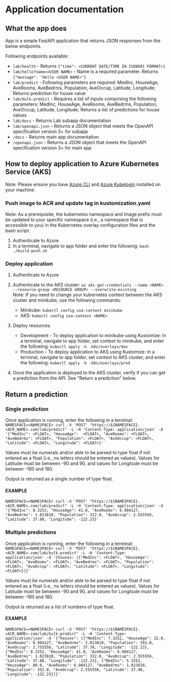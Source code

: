 # Application documentation

## What the app does
App is a simple FastAPI application that returns JSON responses from the below endpoints.

Following endpoints available:
* `lab/health` - Returns `{"time": <CURRENT DATE/TIME IN ISO8601 FORMAT>}`
* `lab/hello?name=<USER NAME>` - Name is a required parameter. Returns `{"message": "Hello <USER NAME>"}`
* `lab/predict` - Following parameters are required: MedInc, HouseAge, AveRooms, AveBedrms, Population, AveOccup, Latitude, Longitude; Returns prediction for house value
* `lab/bulk-predict` - Requires a list of inputs comprising the following parameters: MedInc, HouseAge, AveRooms, AveBedrms, Population, AveOccup, Latitude, Longitude; Returns a list of predictions for house values
* `lab/docs` - Returns Lab subapp documentation
* `lab/openapi.json` - Returns a JSON object that meets the OpenAPI specification version 3+ for subapp
* `/docs` - Returns main app documentation
* `/openapi.json` - Returns a JSON object that meets the OpenAPI specification version 3+ for main app


## How to deploy application to Azure Kubernetes Service (AKS)
Note: Please ensure you have [Azure CLI](https://docs.microsoft.com/en-us/cli/azure/install-azure-cli) and [Azure Kubelogin](https://azure.github.io/kubelogin/install.html) installed on your machine.

### Push image to ACR and update tag in kustomization.yaml
Note: As a prerequisite, the kubernetes namespace and image prefix must be updated to your specific namespace (i.e., a namespace that is accessible to you) in the Kubernetes overlay configuration files and the bash script.
1. Authenticate to Azure 
2. In a terminal, navigate to app folder and enter the following: `bash ./build-push.sh`

### Deploy application
1. Authenticate to Azure

2. Authenticate to the AKS cluster: `az aks get-credentials --name <NAME> --resource-group <RESOURCE GROUP> --overwrite-existing`  
 Note: If you need to change your kubernetes context between the AKS cluster and minikube, use the following commands:
    * Minikube: `kubectl config use-context minikube`
    * AKS: `kubectl config use-context <NAME>`

3. Deploy resources.

    * Development - To deploy application to minikube using Kustomize: In a terminal, navigate to app folder, set context to minikube, and enter the following: `kubectl apply -k .k8s/overlays/dev`
    * Production - To deploy application to AKS using Kustomize: In a terminal, navigate to app folder, set context to AKS cluster, and enter the following: `kubectl apply -k .k8s/overlays/prod`

4. Once the application is deployed to the AKS cluster, verify if you can get a prediction from the API. See "Return a prediction" below.


## Return a prediction
### Single prediction
Once application is running, enter the following in a terminal:  
`NAMESPACE=<NAMESPACE>
curl -X 'POST' "https://${NAMESPACE}.<ACR_NAME>.com/lab/predict" -L -H 'Content-Type: application/json' -d '{"MedInc": <FLOAT>, "HouseAge":  <FLOAT>, "AveRooms": <FLOAT>, "AveBedrms": <FLOAT>, "Population": <FLOAT>, "AveOccup": <FLOAT>, "Latitude": <FLOAT>, "Longitude": <FLOAT>}'`
  
Values must be numerals and/or able to be parsed to type float if not entered as a float (i.e., no letters should be entered as values). Values for Latitude must be between -90 and 90, and values for Longitude must be between -180 and 180.
 
Output is returned as a single number of type float. 

#### EXAMPLE
`NAMESPACE=<NAMESPACE>
curl -X 'POST' "https://${NAMESPACE}.<ACR_NAME>.com/lab/predict" -L -H 'Content-Type: application/json' -d '{"MedInc": 8.3252, "HouseAge": 41.0, "AveRooms": 6.984127, "AveBedrms": 1.023810, "Population": 322.0, "AveOccup": 2.555556, "Latitude": 37.88, "Longitude": -122.23}'`

### Multiple predictions
Once application is running, enter the following in a terminal:  
`NAMESPACE=<NAMESPACE>
curl -X 'POST' "https://${NAMESPACE}.<ACR_NAME>.com/lab/bulk-predict" -L -H 'Content-Type: application/json' -d '{houses: [{"MedInc": <FLOAT>, "HouseAge":  <FLOAT>, "AveRooms": <FLOAT>, "AveBedrms": <FLOAT>, "Population": <FLOAT>, "AveOccup": <FLOAT>, "Latitude": <FLOAT>, "Longitude": <FLOAT>}]}'`
  
Values must be numerals and/or able to be parsed to type float if not entered as a float (i.e., no letters should be entered as values). Values for Latitude must be between -90 and 90, and values for Longitude must be between -180 and 180.
 
Output is returned as a list of numbers of type float. 

#### EXAMPLE
`NAMESPACE=<NAMESPACE>
curl -X 'POST' "https://${NAMESPACE}.<ACR_NAME>.com/lab/bulk-predict" -L -H 'Content-Type: application/json' -d '{"houses": [{"MedInc": 7.3252, "HouseAge": 32.0, "AveRooms": 6.984127, "AveBedrms": 2.023810, "Population": 392.0, "AveOccup": 2.755556, "Latitude": 37.78, "Longitude": -122.23}, {"MedInc": 8.3252, "HouseAge": 41.0, "AveRooms": 6.984127, "AveBedrms": 1.023810, "Population": 322.0, "AveOccup": 2.555556, "Latitude": 37.88, "Longitude": -122.23}, {"MedInc": 5.3252, "HouseAge": 80.0, "AveRooms": 6.984127, "AveBedrms": 1.023810, "Population": 352.0, "AveOccup": 2.555556, "Latitude": 37.98, "Longitude": -122.23}]}'`
	
